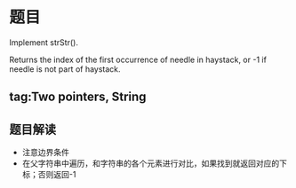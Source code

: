 # 题目
Implement strStr().

Returns the index of the first occurrence of needle in haystack, or -1 if needle is not part of haystack.

## tag:Two pointers, String

## 题目解读
* 注意边界条件
* 在父字符串中遍历，和字符串的各个元素进行对比，如果找到就返回对应的下标；否则返回-1